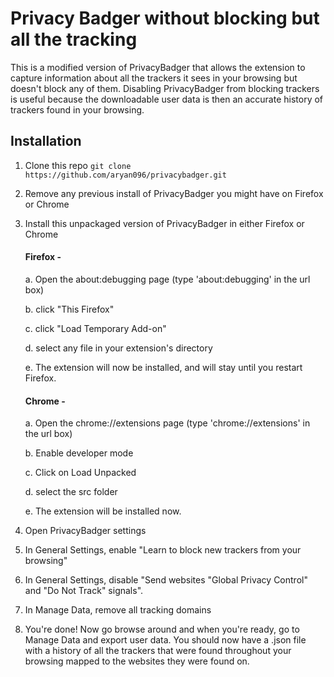 # Privacy Badger without blocking but all the tracking

This is a modified version of PrivacyBadger that allows the extension to capture information about all the trackers it sees in your browsing but doesn't block any of them. Disabling PrivacyBadger from blocking trackers is useful because the downloadable user data is then an accurate history of trackers found in your browsing. 

## Installation
1. Clone this repo
	`git clone https://github.com/aryan096/privacybadger.git`
	
2.  Remove any previous install of PrivacyBadger you might have on Firefox or Chrome

3. Install this unpackaged version of PrivacyBadger in either Firefox or Chrome 

	#### Firefox - 
	a. Open the about:debugging page (type 'about:debugging' in the url box)
	
	b. click "This Firefox"
	
	c. click "Load Temporary Add-on"
	
	d. select any file in your extension's directory
	
	e. The extension will now be installed, and will stay until you restart Firefox.
	

	#### Chrome - 
	a. Open the chrome://extensions page (type 'chrome://extensions' in the url box)
	
	b. Enable developer mode
	
	c. Click on Load Unpacked
	
	d. select the src folder
	
	e. The extension will be installed now.
	

4. Open PrivacyBadger settings 
5. In General Settings, enable "Learn to block new trackers from your browsing"
6. In General Settings, disable "Send websites "Global Privacy Control" and "Do Not Track" signals".
7. In Manage Data, remove all tracking domains
8. You're done! Now go browse around and when you're ready, go to Manage Data and export user data. You should now have a .json file with a history of all the trackers that were found throughout your browsing mapped to the websites they were found on. 


